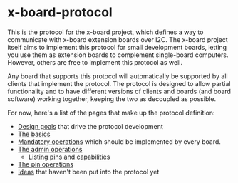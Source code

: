
x-board-protocol
================

This is the protocol for the x-board project, which defines a way to communicate
with x-board extension boards over I2C. The x-board project itself aims to
implement this protocol for small development boards, letting you use them as extension
boards to complement single-board computers. However, others are free to implement
this protocol as well.

Any board that supports this protocol will automatically be supported by all clients
that implement the protocol. The protocol is designed to allow partial functionality
and to have different versions of clients and boards (and board software) working
together, keeping the two as decoupled as possible.

For now, here's a list of the pages that make up the protocol definition:

- [Design goals](goals.md) that drive the protocol development
- [The basics](basics.md)
- [Mandatory operations](mandatory.md) which should be implemented by every board.
- [The admin operations](admin-operations.md)
  - [Listing pins and capabilities](list-pins-capabilities.md)
- [The pin operations](pin-operations.md)
- [Ideas](ideas.md) that haven't been put into the protocol yet